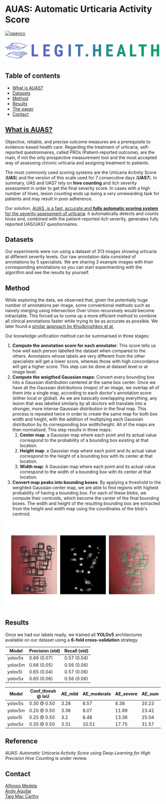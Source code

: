 # AUAS: Automatic Urticaria Activity Score
[![opencv](https://img.shields.io/badge/opencv--python-4.5.1.48-brightgreen?style=plastic)](https://opencv.org/)

[<img src="figures/Legit_Health_logo.png" width="500" height="70" />](https://legit.health/)

## Table of contents
- [What is AUAS?](#what-is-auas)
- [Datasets](#datasets)
- [Method](#method)
- [Results](#results)
- [The paper](#reference)
- [Contact](#contact)


## [What is AUAS?](https://legit.health/)

Objective, reliable, and precise outcome measures are a prerequisite to evidence-based health care. Regarding the treatment of urticaria, self-reported questionnaires, called PROs (Patient-reported outcome), are the main, if not the only prospective measurement tool and the most accepted way of assessing chronic urticaria and assigning treatment to patients. 

The most commonly used scoring systems are the Urticaria Activity Score (**UAS**) and the version of this scale used for 7 consecutive days (**UAS7**). In summary, UAS and UAS7 rely on **hive counting** and itch severity assessment in order to get the final severity score. In cases with a high number of hives, lesion counting ends up being a very unrewarding task for patients and may result in poor adherence.

Our solution, [AUAS, is a fast, accurate and **fully automatic scoring system** for the severity assessment of urticaria](https://legit.health/auas7-the-best-weapon-in-the-dermatologyst-arsenal/): it automatically detects and counts hives and, combined with the patient-reported itch severity, generates fully reported UAS/UAS7 questionnaires.

## Datasets

Our experiments were run using a dataset of 313 images showing urticaria at different severity levels. Our raw annotation data consisted of annotations by 5 specialists. We are sharing 3 example images with their corresponding annotations so you can start experimenting with the algorithm and see the results by yourself.

## Method

While exploring the data, we observed that, given the potentially huge number of annotations per image, some conventional methods such as naively merging using Intersection Over Union recursively would become intractable. This forced us to come up a more efficient method to combine all clinical annotations faster while trying to be as accurate as possible. We later found a [similar approach by Khudorozhkov et al.](https://ieeexplore.ieee.org/document/8554904)

Our knowledge unification method can be summarised in three stages:

1. **Compute the annotation score for each annotator**: This score tells us how well each person labelled the dataset when compared to the others. Annotators whose labels are very different from the other specialists will get a lower score, whereas those with high concordance will get a higher score. This step can be done at dataset level or at image level.
2. **Compute the weigthed Gaussian maps:** Convert every bounding box into a Gaussian distribution centered at the same box center. Once we have all the Gaussian distributions (*maps*) of an image, we overlap all of them into a single map, according to each doctor's annotation score (either local or global). As we are basically overlapping everything, any lesion that was labelled similarly by all doctors will translate into a stronger, more intense Gaussian distribution in the final map. This process is repeated twice in order to create the same map for both box width and height, with the addition of multiplying each Gaussian distribution by its corresponding box width/height. All of the maps are then normalised. This step results in three maps:
	1. **Center map**: a Gaussian map where each point and its actual value correspond to the probability of a bounding box existing at that location.
	2. **Height map**: a Gaussian map where each point and its actual value correspond to the height of a bounding box with its center at that location.
	3. **Width map**: A Gaussian map where each point and its actual value correspond to the width of a bounding box with its center at that location.
3. **Convert map peaks into bounding boxes**: By applying a threshold to the weighted Gaussian center map, we are able to find regions with highest probability of having a bounding box. For each of these *blobs*, we compute their centroids, which become the center of the final bounding boxes. The width and height of the resulting bounding box are extracted from the height and width map using the coordinates of the blob's centroid.

![Clinical knowledge unification algorithm overview](figures/method.png)

## Results

Once we had our labels ready, we trained all **YOLOv5** architectures available on our dataset using a **6-fold cross-validation** strategy.

| Model   | Precision (std) | Recall (std) |
|---------|-----------------|--------------|
| yolov5s | 0.66 (0.07)     | 0.57 (0.04)  |
| yolov5m | 0.66 (0.05)     | 0.56 (0.06)  |
| yolov5l | 0.65 (0.04)     | 0.57 (0.06)  |
| yolov5x | 0.65 (0.06)     | 0.56 (0.06)  |



| Model   | Conf_thresh @ IoU | AE_mild | AE_moderate | AE_severe | AE_sum |
|---------|-------------------|---------|-------------|-----------|--------|
| yolov5s | 0.30 @ 0.50       | 3.28    | 8.57        | 8.38      | 20.23  |
| yolov5m | 0.20 @ 0.50       | 3.36    | 8.07        | 11.99     | 23.42  |
| yolov5l | 0.25 @ 0.50       | 3.2     | 8.48        | 13.36     | 25.04  |
| yolov5x | 0.35 @ 0.50       | 3.31    | 10.51       | 17.75     | 31.57  |

## Reference

*AUAS: Automatic Urticaria Activity Score using Deep Learning for High Precision Hive Counting* is under review.

## Contact

[Alfonso Medela](https://www.linkedin.com/in/alfonsomedela/) \
[Andy Aguilar](https://www.linkedin.com/in/andy-aguilar/) \
[Taig Mac Carthy](https://www.linkedin.com/in/taigmaccarthy/)

